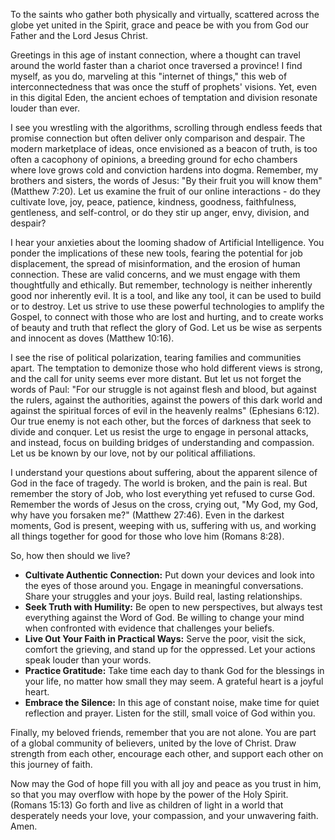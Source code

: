 To the saints who gather both physically and virtually, scattered across the globe yet united in the Spirit, grace and peace be with you from God our Father and the Lord Jesus Christ.

Greetings in this age of instant connection, where a thought can travel around the world faster than a chariot once traversed a province! I find myself, as you do, marveling at this "internet of things," this web of interconnectedness that was once the stuff of prophets' visions. Yet, even in this digital Eden, the ancient echoes of temptation and division resonate louder than ever.

I see you wrestling with the algorithms, scrolling through endless feeds that promise connection but often deliver only comparison and despair. The modern marketplace of ideas, once envisioned as a beacon of truth, is too often a cacophony of opinions, a breeding ground for echo chambers where love grows cold and conviction hardens into dogma. Remember, my brothers and sisters, the words of Jesus: "By their fruit you will know them" (Matthew 7:20). Let us examine the fruit of our online interactions - do they cultivate love, joy, peace, patience, kindness, goodness, faithfulness, gentleness, and self-control, or do they stir up anger, envy, division, and despair?

I hear your anxieties about the looming shadow of Artificial Intelligence. You ponder the implications of these new tools, fearing the potential for job displacement, the spread of misinformation, and the erosion of human connection. These are valid concerns, and we must engage with them thoughtfully and ethically. But remember, technology is neither inherently good nor inherently evil. It is a tool, and like any tool, it can be used to build or to destroy. Let us strive to use these powerful technologies to amplify the Gospel, to connect with those who are lost and hurting, and to create works of beauty and truth that reflect the glory of God. Let us be wise as serpents and innocent as doves (Matthew 10:16).

I see the rise of political polarization, tearing families and communities apart. The temptation to demonize those who hold different views is strong, and the call for unity seems ever more distant. But let us not forget the words of Paul: "For our struggle is not against flesh and blood, but against the rulers, against the authorities, against the powers of this dark world and against the spiritual forces of evil in the heavenly realms" (Ephesians 6:12). Our true enemy is not each other, but the forces of darkness that seek to divide and conquer. Let us resist the urge to engage in personal attacks, and instead, focus on building bridges of understanding and compassion. Let us be known by our love, not by our political affiliations.

I understand your questions about suffering, about the apparent silence of God in the face of tragedy. The world is broken, and the pain is real. But remember the story of Job, who lost everything yet refused to curse God. Remember the words of Jesus on the cross, crying out, "My God, my God, why have you forsaken me?" (Matthew 27:46). Even in the darkest moments, God is present, weeping with us, suffering with us, and working all things together for good for those who love him (Romans 8:28).

So, how then should we live?

*   **Cultivate Authentic Connection:** Put down your devices and look into the eyes of those around you. Engage in meaningful conversations. Share your struggles and your joys. Build real, lasting relationships.
*   **Seek Truth with Humility:** Be open to new perspectives, but always test everything against the Word of God. Be willing to change your mind when confronted with evidence that challenges your beliefs.
*   **Live Out Your Faith in Practical Ways:** Serve the poor, visit the sick, comfort the grieving, and stand up for the oppressed. Let your actions speak louder than your words.
*   **Practice Gratitude:** Take time each day to thank God for the blessings in your life, no matter how small they may seem. A grateful heart is a joyful heart.
*   **Embrace the Silence:** In this age of constant noise, make time for quiet reflection and prayer. Listen for the still, small voice of God within you.

Finally, my beloved friends, remember that you are not alone. You are part of a global community of believers, united by the love of Christ. Draw strength from each other, encourage each other, and support each other on this journey of faith.

Now may the God of hope fill you with all joy and peace as you trust in him, so that you may overflow with hope by the power of the Holy Spirit. (Romans 15:13) Go forth and live as children of light in a world that desperately needs your love, your compassion, and your unwavering faith. Amen.